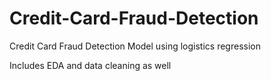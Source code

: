 # Credit-Card-Fraud-Detection
Credit Card Fraud Detection Model using logistics regression

Includes EDA and data cleaning as well
